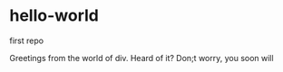 # hello-world
first repo

Greetings from the world of div. Heard of it?  Don;t worry, you soon will
